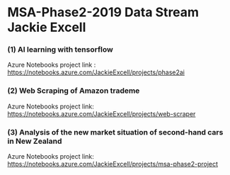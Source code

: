 # MSA-Phase2-2019 Data Stream Jackie Excell
### (1) AI learning with tensorflow
Azure Notebooks project link : https://notebooks.azure.com/JackieExcell/projects/phase2ai

### (2) Web Scraping of Amazon trademe

Azure Notebooks project link: https://notebooks.azure.com/JackieExcell/projects/web-scraper

### (3) Analysis of the new market situation of second-hand cars in New Zealand

Azure Notebooks project link: https://notebooks.azure.com/JackieExcell/projects/msa-phase2-project

